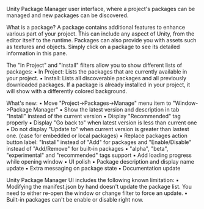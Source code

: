 Unity Package Manager user interface, where a project's packages can be managed and new packages can be discovered.

What is a package?
A package contains additional features to enhance various part of your project. This can include any aspect of Unity, from the editor itself to the runtime. Packages can also provide you with assets such as textures and objects. Simply click on a package to see its detailed information in this pane.

The "In Project" and "Install" filters allow you to show different lists of packages:
▪ In Project: Lists the packages that are currently available in your project.
▪ Install: Lists all discoverable packages and all previously downloaded packages. If a package is already installed in your project, it will show with a differently colored background.

What's new:
▪ Move "Project->Packages->Manage" menu item to "Window->Package Manager"
▪ Show the latest version and description in tab "Install" instead of the current version
▪ Display "Recommended" tag properly
▪ Display "Go back to" when latest version is less than current one
▪ Do not display "Update to" when current version is greater than lastest one. (case for embedded or local packages)
▪ Replace packages action button label: "Install" instead of "Add" for packages and "Enable/Disable" instead of "Add/Remove" for built-in packages
▪ "alpha", "beta", "experimental" and "recommended" tags support
▪ Add loading progress while opening window
▪ UI polish
▪ Package description and display name update
▪ Extra messaging on package state
▪ Documentation update

Unity Package Manager UI includes the following known limitation:
▪ Modifying the manifest.json by hand doesn't update the package list. You need to either re-open the window or change filter to force an update.
▪ Built-in packages can't be enable or disable right now.

